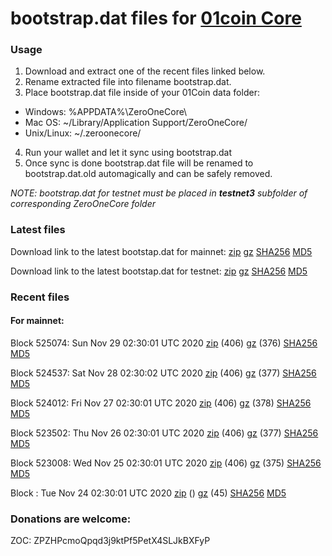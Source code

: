 # bootstrap.dat files for [01coin Core](https://01coin.io)

### Usage

1. Download and extract one of the recent files linked below.
2. Rename extracted file into filename bootstrap.dat.
3. Place bootstrap.dat file inside of your 01Coin data folder:
 - Windows: %APPDATA%\ZeroOneCore\
 - Mac OS: ~/Library/Application Support/ZeroOneCore/
 - Unix/Linux: ~/.zeroonecore/
4. Run your wallet and let it sync using bootstrap.dat
5. Once sync is done bootstrap.dat file will be renamed to bootstrap.dat.old automagically and can be safely removed.

_NOTE: bootstrap.dat for testnet must be placed in **testnet3** subfolder of corresponding ZeroOneCore folder_

### Latest files
Download link to the latest bootstap.dat for mainnet: [zip](https://files.01coin.io/mainnet/bootstrap.dat.zip) [gz](https://files.01coin.io/mainnet/bootstrap.dat.tar.gz) [SHA256](https://files.01coin.io/mainnet/sha256.txt) [MD5](https://files.01coin.io/mainnet/md5.txt)

Download link to the latest bootstap.dat for testnet: [zip](https://files.01coin.io/testnet/bootstrap.dat.zip) [gz](https://files.01coin.io/testnet/bootstrap.dat.tar.gz) [SHA256](https://files.01coin.io/testnet/sha256.txt) [MD5](https://files.01coin.io/testnet/md5.txt)

### Recent files

#### For mainnet:

Block 525074: Sun Nov 29 02:30:01 UTC 2020 [zip](https://files.01coin.io/mainnet/2020-11-29/bootstrap.dat.zip) (406) [gz](https://files.01coin.io/mainnet/2020-11-29/bootstrap.dat.tar.gz) (376) [SHA256](https://files.01coin.io/mainnet/2020-11-29/sha256.txt) [MD5](https://files.01coin.io/mainnet/2020-11-29/md5.txt)

Block 524537: Sat Nov 28 02:30:02 UTC 2020 [zip](https://files.01coin.io/mainnet/2020-11-28/bootstrap.dat.zip) (406) [gz](https://files.01coin.io/mainnet/2020-11-28/bootstrap.dat.tar.gz) (377) [SHA256](https://files.01coin.io/mainnet/2020-11-28/sha256.txt) [MD5](https://files.01coin.io/mainnet/2020-11-28/md5.txt)

Block 524012: Fri Nov 27 02:30:01 UTC 2020 [zip](https://files.01coin.io/mainnet/2020-11-27/bootstrap.dat.zip) (406) [gz](https://files.01coin.io/mainnet/2020-11-27/bootstrap.dat.tar.gz) (378) [SHA256](https://files.01coin.io/mainnet/2020-11-27/sha256.txt) [MD5](https://files.01coin.io/mainnet/2020-11-27/md5.txt)

Block 523502: Thu Nov 26 02:30:01 UTC 2020 [zip](https://files.01coin.io/mainnet/2020-11-26/bootstrap.dat.zip) (406) [gz](https://files.01coin.io/mainnet/2020-11-26/bootstrap.dat.tar.gz) (377) [SHA256](https://files.01coin.io/mainnet/2020-11-26/sha256.txt) [MD5](https://files.01coin.io/mainnet/2020-11-26/md5.txt)

Block 523008: Wed Nov 25 02:30:01 UTC 2020 [zip](https://files.01coin.io/mainnet/2020-11-25/bootstrap.dat.zip) (406) [gz](https://files.01coin.io/mainnet/2020-11-25/bootstrap.dat.tar.gz) (375) [SHA256](https://files.01coin.io/mainnet/2020-11-25/sha256.txt) [MD5](https://files.01coin.io/mainnet/2020-11-25/md5.txt)

Block : Tue Nov 24 02:30:01 UTC 2020 [zip](https://files.01coin.io/mainnet/2020-11-24/bootstrap.dat.zip) () [gz](https://files.01coin.io/mainnet/2020-11-24/bootstrap.dat.tar.gz) (45) [SHA256](https://files.01coin.io/mainnet/2020-11-24/sha256.txt) [MD5](https://files.01coin.io/mainnet/2020-11-24/md5.txt)


### Donations are welcome:

ZOC: ZPZHPcmoQpqd3j9ktPf5PetX4SLJkBXFyP
